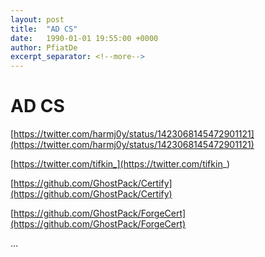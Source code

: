 ```yaml
---
layout: post
title:  "AD CS"
date:   1990-01-01 19:55:00 +0000
author: PfiatDe
excerpt_separator: <!--more-->
---
```


# AD CS

[https://twitter.com/harmj0y/status/1423068145472901121](https://twitter.com/harmj0y/status/1423068145472901121)

[https://twitter.com/tifkin_](https://twitter.com/tifkin_)

[https://github.com/GhostPack/Certify](https://github.com/GhostPack/Certify)

[https://github.com/GhostPack/ForgeCert](https://github.com/GhostPack/ForgeCert)

...
<!--more-->
